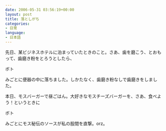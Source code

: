 ```yaml
---
date: 2006-05-31 03:56:19+00:00
layout: post
title: 落としがち
categories:
- 日常
language:
- 日本語
---
```


先日、某ビジネスホテルに泊まっていたときのこと。さあ、歯を磨こう、とおもって、歯磨き粉をとろうとしたら、

ボト

みごとに便器の中に落ちました。しかたなく、歯磨き粉なしで歯磨きをしました。

本日、モスバーガーで昼ごはん。大好きなモスチーズバーガーを、さあ、食べよう！というときに

ボト

みごとにモス秘伝のソースが私の股間を直撃。orz。

